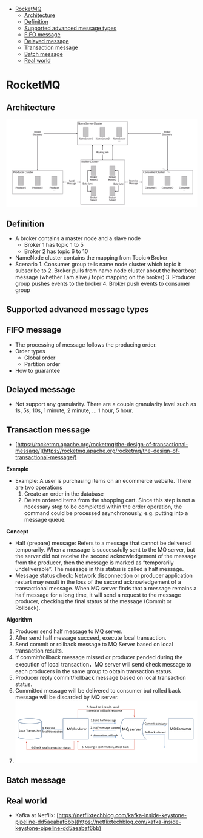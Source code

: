 - [RocketMQ](#rocketmq)
  - [Architecture](#architecture)
  - [Definition](#definition)
  - [Supported advanced message types](#supported-advanced-message-types)
  - [FIFO message](#fifo-message)
  - [Delayed message](#delayed-message)
  - [Transaction message](#transaction-message)
  - [Batch message](#batch-message)
  - [Real world](#real-world)

# RocketMQ

## Architecture

![Architecture](../.gitbook/assets/messageQueue_rocketMQ_architecture.png)

## Definition

* A broker contains a master node and a slave node
  * Broker 1 has topic 1 to 5
  * Broker 2 has topic 6 to 10
* NameNode cluster contains the mapping from Topic=>Broker
* Scenario 1. Consumer group tells name node cluster which topic it subscribe to 2. Broker pulls from name node cluster about the heartbeat message (whether I am alive / topic mapping on the broker) 3. Producer group pushes events to the broker 4. Broker push events to consumer group

## Supported advanced message types

## FIFO message

* The processing of message follows the producing order. 
* Order types
  * Global order
  * Partition order
* How to guarantee

## Delayed message

* Not support any granularity. There are a couple granularity level such as 1s, 5s, 10s, 1 minute, 2 minute, ... 1 hour, 5 hour. 

## Transaction message

* [https://rocketmq.apache.org/rocketmq/the-design-of-transactional-message/](https://rocketmq.apache.org/rocketmq/the-design-of-transactional-message/)

**Example**

* Example: A user is purchasing items on an ecommerce website. There are two operations
  1. Create an order in the database
  2. Delete ordered items from the shopping cart. Since this step is not a necessary step to be completed within the order operation, the command could be processed asynchronously, e.g. putting into a message queue. 

**Concept**

* Half (prepare) message: Refers to a message that cannot be delivered temporarily. When a message is successfully sent to the MQ server, but the server did not receive the second acknowledgement of the message from the producer, then the message is marked as “temporarily undeliverable”. The message in this status is called a half message.
* Message status check: Network disconnection or producer application restart may result in the loss of the second acknowledgement of a transactional message. When MQ server finds that a message remains a half message for a long time, it will send a request to the message producer, checking the final status of the message (Commit or Rollback).

**Algorithm**

1. Producer send half message to MQ server.
2. After send half message succeed, execute local transaction.
3. Send commit or rollback message to MQ Server based on local transaction results.
4. If commit/rollback message missed or producer pended during the execution of local transaction，MQ server will send check message to each producers in the same group to obtain transaction status.
5. Producer reply commit/rollback message based on local transaction status.
6. Committed message will be delivered to consumer but rolled back message will be discarded by MQ server.
7. ![Execute flow chart](../.gitbook/assets/mq_transactions_flowchart.png)

## Batch message

## Real world

* Kafka at Netflix: [https://netflixtechblog.com/kafka-inside-keystone-pipeline-dd5aeabaf6bb](https://netflixtechblog.com/kafka-inside-keystone-pipeline-dd5aeabaf6bb)
